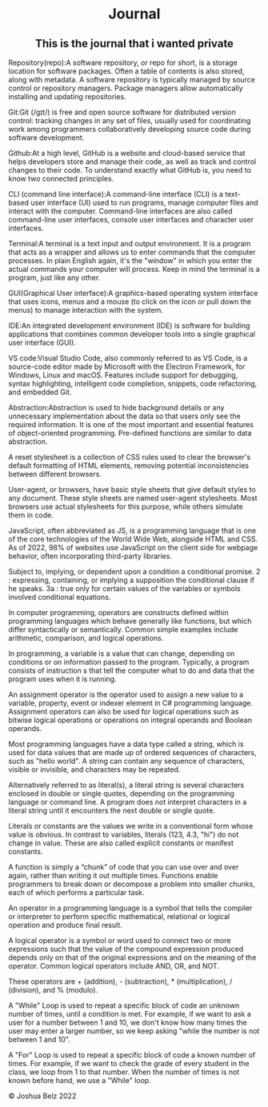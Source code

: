 <h1 align="center">Journal</h1>

<h2 align="center">This is the journal that i wanted private</h2>

<p>Repository(repo):A software repository, or repo for short, is a storage location for software packages. Often a table of contents is also stored, along with metadata. A software repository is typically managed by source control or repository managers. Package managers allow automatically installing and updating repositories.<p>

<p> Git:Git (/ɡɪt/) is free and open source software for distributed version control: tracking changes in any set of files, usually used for coordinating work among programmers collaboratively developing source code during software development.
</p>

<p> Github:At a high level, GitHub is a website and cloud-based service that helps developers store and manage their code, as well as track and control changes to their code. To understand exactly what GitHub is, you need to know two connected principles.</p>

<p> CLI (command line interface):A command-line interface (CLI) is a text-based user interface (UI) used to run programs, manage computer files and interact with the computer. Command-line interfaces are also called command-line user interfaces, console user interfaces and character user interfaces.
</p>

<p> Terminal:A terminal is a text input and output environment. It is a program that acts as a wrapper and allows us to enter commands that the computer processes. In plain English again, it's the "window" in which you enter the actual commands your computer will process. Keep in mind the terminal is a program, just like any other.</p>

<p> GUI(Graphical User interface):A graphics-based operating system interface that uses icons, menus and a mouse (to click on the icon or pull down the menus) to manage interaction with the system.</p>

<p> IDE:An integrated development environment (IDE) is software for building applications that combines common developer tools into a single graphical user interface (GUI).</p>

<p> VS code:Visual Studio Code, also commonly referred to as VS Code, is a source-code editor made by Microsoft with the Electron Framework, for Windows, Linux and macOS. Features include support for debugging, syntax highlighting, intelligent code completion, snippets, code refactoring, and embedded Git.</p>

<p> Abstraction:Abstraction is used to hide background details or any unnecessary implementation about the data so that users only see the required information. It is one of the most important and essential features of object-oriented programming. Pre-defined functions are similar to data abstraction.</p>
<p> A reset stylesheet is a collection of CSS rules used to clear the browser's default formatting of HTML elements, removing potential inconsistencies between different browsers.</p>
<p>User-agent, or browsers, have basic style sheets that give default styles to any document. These style sheets are named user-agent stylesheets. Most browsers use actual stylesheets for this purpose, while others simulate them in code.</p>
<p>JavaScript, often abbreviated as JS, is a programming language that is one of the core technologies of the World Wide Web, alongside HTML and CSS. As of 2022, 98% of websites use JavaScript on the client side for webpage behavior, often incorporating third-party libraries.</p>
<p> Subject to, implying, or dependent upon a condition a conditional promise. 2 : expressing, containing, or implying a supposition the conditional clause if he speaks. 3a : true only for certain values of the variables or symbols involved conditional equations.</p>
<p>In computer programming, operators are constructs defined within programming languages which behave generally like functions, but which differ syntactically or semantically. Common simple examples include arithmetic, comparison, and logical operations.</p>
<p>In programming, a variable is a value that can change, depending on conditions or on information passed to the program. Typically, a program consists of instruction s that tell the computer what to do and data that the program uses when it is running.</p>
<p>An assignment operator is the operator used to assign a new value to a variable, property, event or indexer element in C# programming language. Assignment operators can also be used for logical operations such as bitwise logical operations or operations on integral operands and Boolean operands.</p>
<p>Most programming languages have a data type called a string, which is used for data values that are made up of ordered sequences of characters, such as "hello world". A string can contain any sequence of characters, visible or invisible, and characters may be repeated.</p>
<p>Alternatively referred to as literal(s), a literal string is several characters enclosed in double or single quotes, depending on the programming language or command line. A program does not interpret characters in a literal string until it encounters the next double or single quote. </p>
<p> Literals or constants are the values we write in a conventional form whose value is obvious. In contrast to variables, literals (123, 4.3, "hi") do not change in value. These are also called explicit constants or manifest constants.</p>
<p>A function is simply a “chunk” of code that you can use over and over again, rather than writing it out multiple times. Functions enable programmers to break down or decompose a problem into smaller chunks, each of which performs a particular task.</p>
<p>An operator in a programming language is a symbol that tells the compiler or interpreter to perform specific mathematical, relational or logical operation and produce final result.</p>
<p>A logical operator is a symbol or word used to connect two or more expressions such that the value of the compound expression produced depends only on that of the original expressions and on the meaning of the operator. Common logical operators include AND, OR, and NOT.</p>
<p>These operators are + (addition), - (subtraction), * (multiplication), / (division), and % (modulo).</p>
<p>A "While" Loop is used to repeat a specific block of code an unknown number of times, until a condition is met. For example, if we want to ask a user for a number between 1 and 10, we don't know how many times the user may enter a larger number, so we keep asking "while the number is not between 1 and 10".</p>
<p>A "For" Loop is used to repeat a specific block of code a known number of times. For example, if we want to check the grade of every student in the class, we loop from 1 to that number. When the number of times is not known before hand, we use a "While" loop.</p>
<footer> &copy; Joshua Belz 2022 <footer>
